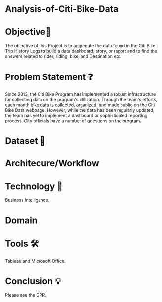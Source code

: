 # Analysis-of-Citi-Bike-Data
# Objective🎯
The objective of this Project is to aggregate the data found in the Citi Bike Trip History Logs to build a data dashboard, story, or report and to find the answers related to rider, riding, bike, and Destination etc.
# Problem Statement ❓
Since 2013, the Citi Bike Program has implemented a robust infrastructure for collecting data on the program's utilization. Through the team's efforts, each month bike data is collected, organized, and made public on the Citi Bike Data webpage.
However, while the data has been regularly updated, the team has yet to implement a dashboard or sophisticated reporting process. City officials have a number of questions on the program.
# Dataset 📀

# Architecure/Workflow

# Technology 👩‍
Business Intelligence.
# Domain

# Tools 🛠
Tableau and Microsoft Office.
# Conclusion 💡
Please see the DPR.


